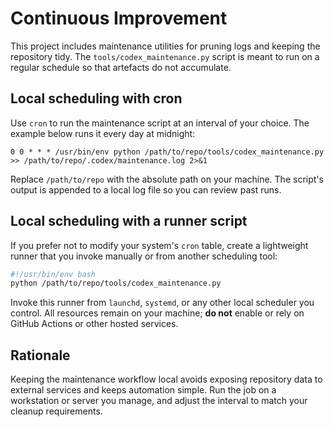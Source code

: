 # Continuous Improvement

This project includes maintenance utilities for pruning logs and keeping the repository tidy. The `tools/codex_maintenance.py` script is meant to run on a regular schedule so that artefacts do not accumulate.

## Local scheduling with cron

Use `cron` to run the maintenance script at an interval of your choice. The example below runs it every day at midnight:

```cron
0 0 * * * /usr/bin/env python /path/to/repo/tools/codex_maintenance.py >> /path/to/repo/.codex/maintenance.log 2>&1
```

Replace `/path/to/repo` with the absolute path on your machine. The script's output is appended to a local log file so you can review past runs.

## Local scheduling with a runner script

If you prefer not to modify your system's `cron` table, create a lightweight runner that you invoke manually or from another scheduling tool:

```bash
#!/usr/bin/env bash
python /path/to/repo/tools/codex_maintenance.py
```

Invoke this runner from `launchd`, `systemd`, or any other local scheduler you control. All resources remain on your machine; **do not** enable or rely on GitHub Actions or other hosted services.

## Rationale

Keeping the maintenance workflow local avoids exposing repository data to external services and keeps automation simple. Run the job on a workstation or server you manage, and adjust the interval to match your cleanup requirements.

